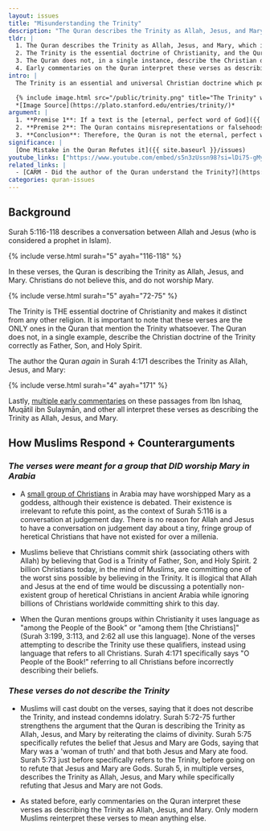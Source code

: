 ```yaml
---
layout: issues
title: "Misunderstanding the Trinity"
description: "The Quran describes the Trinity as Allah, Jesus, and Mary, which is not the Christian belief."
tldr: |
  1. The Quran describes the Trinity as Allah, Jesus, and Mary, which is not the Christian belief.
  2. The Trinity is the essential doctrine of Christianity, and the Quran's misrepresentation of it is a significant error.
  3. The Quran does not, in a single instance, describe the Christian doctrine of the Trinity correctly as Father, Son, and Holy Spirit.
  4. Early commentaries on the Quran interpret these verses as describing the Trinity as Allah, Jesus, and Mary.
intro: |
  The Trinity is an essential and universal Christian doctrine which posits that God consists of three persons, the Father, the Son (Jesus), and the Holy Spirit, who are distinct yet co-equal and co-eternal. The Trinity is formalized as early as the Council of Nicaea in AD 325, 200 years prior to the life of Muhammed. The Quran describes the Trinity multiple times as the belief that Allah, Jesus, and Mary are Gods. This is an inaccurate description of the Christian belief of the Trinity.

  {% include image.html src="/public/trinity.png" title="The Trinity" width="250px" %}
  *[Image Source](https://plato.stanford.edu/entries/trinity/)*
argument: |
  1. **Premise 1**: If a text is the [eternal, perfect word of God]({{ site.baseurl }}/issues), it cannot contain misrepresentations or falsehood.
  2. **Premise 2**: The Quran contains misrepresentations or falsehoods of the Christian Doctrine of the Trinity.
  3. **Conclusion**: Therefore, the Quran is not the eternal, perfect word of God.
significance: |
  [One Mistake in the Quran Refutes it]({{ site.baseurl }}/issues)
youtube_links: ["https://www.youtube.com/embed/s5n3zUssn98?si=lDi75-gMyM2IJbxZ", "https://www.youtube.com/embed/e1yBMFWmVHQ?si=be81kx-6locvbzHs", "https://www.youtube.com/embed/X50WqTyFcfo?si=os9IGvHk9xs7lbF5"]
related_links: |
  - [CARM - Did the author of the Quran understand the Trinity?](https://carm.org/islam/did-the-author-of-the-quran-understand-the-trinity/)
categories: quran-issues
---
```


## Background

Surah 5:116-118 describes a conversation between Allah and Jesus (who is considered a prophet in Islam).

{% include verse.html surah="5" ayah="116-118" %}

In these verses, the Quran is describing the Trinity as Allah, Jesus, and Mary. Christians do not believe this, and do not worship Mary.

{% include verse.html surah="5" ayah="72-75" %}

The Trinity is THE essential doctrine of Christianity and makes it distinct from any other religion. It is important to note that these verses are the ONLY ones in the Quran that mention the Trinity whatsoever. The Quran does not, in a single example, describe the Christian doctrine of the Trinity correctly as Father, Son, and Holy Spirit.

The author the Quran *again* in Surah 4:171 describes the Trinity as Allah, Jesus, and Mary:

{% include verse.html surah="4" ayah="171" %}

Lastly, [multiple early commentaries](https://carm.org/islam/did-the-author-of-the-quran-understand-the-trinity/) on these passages from Ibn Ishaq, Muqātil ibn Sulaymān, and other all interpret these verses as describing the Trinity as Allah, Jesus, and Mary.

## How Muslims Respond + Counterarguments

### *The verses were meant for a group that DID worship Mary in Arabia*
  - A [small group of Christians](https://en.wikipedia.org/wiki/Collyridianism) in Arabia may have worshipped Mary as a goddess, although their existence is debated. Their existence is irrelevant to refute this point, as the context of Surah 5:116 is a conversation at judgement day. There is no reason for Allah and Jesus to have a conversation on judgement day about a tiny, fringe group of heretical Christians that have not existed for over a millenia.

  - Muslims believe that Christians commit shirk (associating others with Allah) by believing that God is a Trinity of Father, Son, and Holy Spirit. 2 billion Christians today, in the mind of Muslims, are committing one of the worst sins possible by believing in the Trinity. It is illogical that Allah and Jesus at the end of time would be discussing a potentially non-existent group of heretical Christians in ancient Arabia while ignoring billions of Christians worldwide committing shirk to this day.

  - When the Quran mentions groups within Christianity it uses language as "among the People of the Book" or "among them [the Christians]" (Surah 3:199, 3:113, and 2:62 all use this language). None of the verses attempting to describe the Trinity use these qualifiers, instead using language that refers to all Christians. Surah 4:171 specifically says "O People of the Book!" referring to all Christians before incorrectly describing their beliefs.

### *These verses do not describe the Trinity*
  - Muslims will cast doubt on the verses, saying that it does not describe the Trinity, and instead condemns idolatry. Surah 5:72-75 further strengthens the argument that the Quran is describing the Trinity as Allah, Jesus, and Mary by reiterating the claims of divinity. Surah 5:75 specifically refutes the belief that Jesus and Mary are Gods, saying that Mary was a 'woman of truth' and that both Jesus and Mary ate food. Surah 5:73 just before specifically refers to the Trinity, before going on to refute that Jesus and Mary are Gods. Surah 5, in multiple verses, describes the Trinity as Allah, Jesus, and Mary while specifically refuting that Jesus and Mary are not Gods.

  - As stated before, early commentaries on the Quran interpret these verses as describing the Trinity as Allah, Jesus, and Mary. Only modern Muslims reinterpret these verses to mean anything else.
